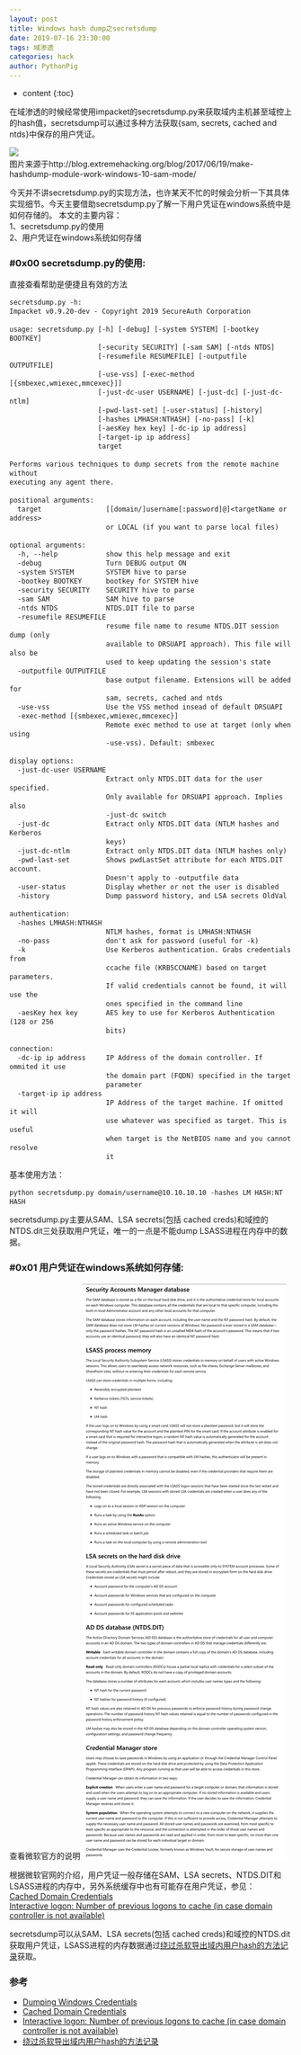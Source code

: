 ```yaml
---
layout: post
title: Windows hash dump之secretsdump
date: 2019-07-16 23:30:00
tags: 域渗透
categories: hack 
author: PythonPig
---
```

* content
{:toc}

在域渗透的时候经常使用impacket的secretsdump.py来获取域内主机甚至域控上的hash值，secretsdump可以通过多种方法获取{sam, secrets, cached and ntds}中保存的用户凭证。  
  

![](https://github.com/PythonPig/PythonPig.github.io/blob/master/images/Windows%20hash%20dump之secretsdump/stupid-hashdump.jpg?raw=true)   
图片来源于http://blog.extremehacking.org/blog/2017/06/19/make-hashdump-module-work-windows-10-sam-mode/




今天并不讲secretsdump.py的实现方法，也许某天不忙的时候会分析一下其具体实现细节。今天主要借助secretsdump.py了解一下用户凭证在windows系统中是如何存储的。
本文的主要内容：  
1、secretsdump.py的使用  
2、用户凭证在windows系统如何存储

### \#0x00 secretsdump.py的使用:
直接查看帮助是便捷且有效的方法  

``` 
secretsdump.py -h:
Impacket v0.9.20-dev - Copyright 2019 SecureAuth Corporation

usage: secretsdump.py [-h] [-debug] [-system SYSTEM] [-bootkey BOOTKEY]
                      [-security SECURITY] [-sam SAM] [-ntds NTDS]
                      [-resumefile RESUMEFILE] [-outputfile OUTPUTFILE]
                      [-use-vss] [-exec-method [{smbexec,wmiexec,mmcexec}]]
                      [-just-dc-user USERNAME] [-just-dc] [-just-dc-ntlm]
                      [-pwd-last-set] [-user-status] [-history]
                      [-hashes LMHASH:NTHASH] [-no-pass] [-k]
                      [-aesKey hex key] [-dc-ip ip address]
                      [-target-ip ip address]
                      target

Performs various techniques to dump secrets from the remote machine without
executing any agent there.

positional arguments:
  target                [[domain/]username[:password]@]<targetName or address>
                        or LOCAL (if you want to parse local files)

optional arguments:
  -h, --help            show this help message and exit
  -debug                Turn DEBUG output ON
  -system SYSTEM        SYSTEM hive to parse
  -bootkey BOOTKEY      bootkey for SYSTEM hive
  -security SECURITY    SECURITY hive to parse
  -sam SAM              SAM hive to parse
  -ntds NTDS            NTDS.DIT file to parse
  -resumefile RESUMEFILE
                        resume file name to resume NTDS.DIT session dump (only
                        available to DRSUAPI approach). This file will also be
                        used to keep updating the session's state
  -outputfile OUTPUTFILE
                        base output filename. Extensions will be added for
                        sam, secrets, cached and ntds
  -use-vss              Use the VSS method insead of default DRSUAPI
  -exec-method [{smbexec,wmiexec,mmcexec}]
                        Remote exec method to use at target (only when using
                        -use-vss). Default: smbexec

display options:
  -just-dc-user USERNAME
                        Extract only NTDS.DIT data for the user specified.
                        Only available for DRSUAPI approach. Implies also
                        -just-dc switch
  -just-dc              Extract only NTDS.DIT data (NTLM hashes and Kerberos
                        keys)
  -just-dc-ntlm         Extract only NTDS.DIT data (NTLM hashes only)
  -pwd-last-set         Shows pwdLastSet attribute for each NTDS.DIT account.
                        Doesn't apply to -outputfile data
  -user-status          Display whether or not the user is disabled
  -history              Dump password history, and LSA secrets OldVal

authentication:
  -hashes LMHASH:NTHASH
                        NTLM hashes, format is LMHASH:NTHASH
  -no-pass              don't ask for password (useful for -k)
  -k                    Use Kerberos authentication. Grabs credentials from
                        ccache file (KRB5CCNAME) based on target parameters.
                        If valid credentials cannot be found, it will use the
                        ones specified in the command line
  -aesKey hex key       AES key to use for Kerberos Authentication (128 or 256
                        bits)

connection:
  -dc-ip ip address     IP Address of the domain controller. If ommited it use
                        the domain part (FQDN) specified in the target
                        parameter
  -target-ip ip address
                        IP Address of the target machine. If omitted it will
                        use whatever was specified as target. This is useful
                        when target is the NetBIOS name and you cannot resolve
                        it
```
基本使用方法：
```
python secretsdump.py domain/username@10.10.10.10 -hashes LM HASH:NT HASH 
```
secretsdump.py主要从SAM、LSA secrets(包括 cached creds)和域控的NTDS.dit三处获取用户凭证，唯一的一点是不能dump LSASS进程在内存中的数据。  

### \#0x01 用户凭证在windows系统如何存储:
查看微软官方的说明
![用户凭证在windows系统中的存储情况](https://github.com/PythonPig/PythonPig.github.io/blob/master/images/Windows%20hash%20dump之secretsdump/用户凭证在windows系统中的存储情况%20copy.png?raw=true) 

根据微软官网的介绍，用户凭证一般存储在SAM、LSA secrets、NTDS.DIT和LSASS进程的内存中，另外系统缓存中也有可能存在用户凭证，参见：  
[Cached Domain Credentials](https://moyix.blogspot.com/2008/02/cached-domain-credentials.html)  
[Interactive logon: Number of previous logons to cache (in case domain controller is not available)](https://docs.microsoft.com/en-us/previous-versions/windows/it-pro/windows-server-2012-r2-and-2012/jj852209%28v%3dws.11%29)  


secretsdump可以从SAM、LSA secrets(包括 cached creds)和域控的NTDS.dit获取用户凭证，LSASS进程的内存数据通过[绕过杀软导出域内用户hash的方法记录](https://pythonpig.github.io/2018/12/13/绕过杀软导出域内用户hash方法记录/)获取。  


### 参考
* [Dumping Windows Credentials](https://www.securusglobal.com/community/2013/12/20/dumping-windows-credentials/)
* [Cached Domain Credentials](https://moyix.blogspot.com/2008/02/cached-domain-credentials.html)  
* [Interactive logon: Number of previous logons to cache (in case domain controller is not available)](https://docs.microsoft.com/en-us/previous-versions/windows/it-pro/windows-server-2012-r2-and-2012/jj852209%28v%3dws.11%29)  
* [绕过杀软导出域内用户hash的方法记录](https://pythonpig.github.io/2018/12/13/绕过杀软导出域内用户hash方法记录/)